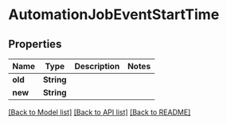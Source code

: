 # AutomationJobEventStartTime

## Properties

Name | Type | Description | Notes
------------ | ------------- | ------------- | -------------
**old** | **String** |  | 
**new** | **String** |  | 

[[Back to Model list]](../README.md#documentation-for-models) [[Back to API list]](../README.md#documentation-for-api-endpoints) [[Back to README]](../README.md)


